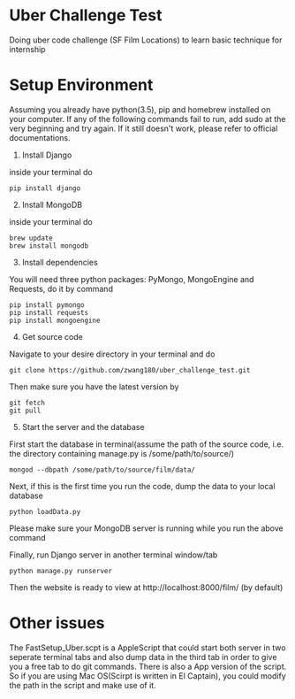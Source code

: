 # Uber Challenge Test

Doing uber code challenge (SF Film Locations) to learn basic technique for internship

# Setup Environment
Assuming you already have python(3.5), pip and homebrew installed on your computer. If any of the following commands fail to run, add sudo at the very beginning and try again. If it still doesn't work, please refer to official documentations.

1. Install Django

  inside your terminal do
  ```
  pip install django
  ```
  
2. Install MongoDB

  inside your terminal do
  ```
  brew update
  brew install mongodb
  ```

3. Install dependencies

  You will need three python packages: PyMongo, MongoEngine and Requests, do it by command
  ```
  pip install pymongo
  pip install requests
  pip install mongoengine
  ```
4. Get source code

  Navigate to your desire directory in your terminal and do 
  ```
  git clone https://github.com/zwang180/uber_challenge_test.git
  ```
  Then make sure you have the latest version by
  ```
  git fetch
  git pull
  ```
5. Start the server and the database

  First start the database in terminal(assume the path of the source code, i.e. the directory containing manage.py is /some/path/to/source/)
  ```
  mongod --dbpath /some/path/to/source/film/data/
  ```
  Next, if this is the first time you run the code, dump the data to your local database
  ```
  python loadData.py
  ```
  Please make sure your MongoDB server is running while you run the above command
  
  Finally, run Django server in another terminal window/tab
  ```
  python manage.py runserver
  ```
  Then the website is ready to view at http://localhost:8000/film/ (by default)
  
# Other issues
  The FastSetup_Uber.scpt is a AppleScript that could start both server in two seperate terminal tabs and also dump data in the third tab in order to give you a free tab to do git commands. There is also a App version of the script. So if you are using Mac OS(Scirpt is written in El Captain), you could modify the path in the script and make use of it.
  
